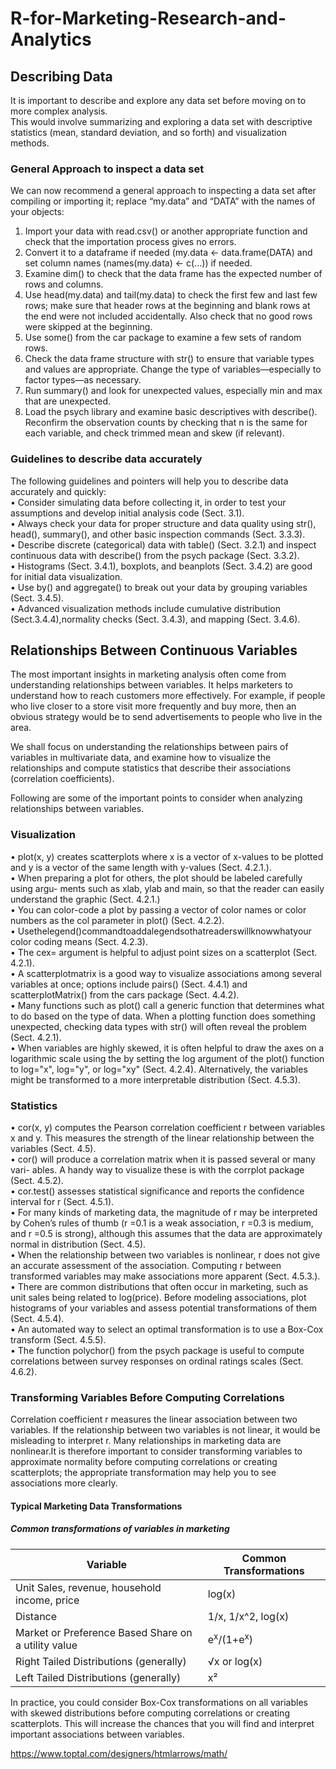 # R-for-Marketing-Research-and-Analytics

## Describing Data  

It is important to describe and explore any data set before moving on to more complex analysis.  
This would involve summarizing and exploring a data set with descriptive statistics (mean, standard deviation, and so forth) and visualization methods.  
### General Approach to inspect a data set
We can now recommend a general approach to inspecting a data set after compiling or importing it; replace “my.data” and “DATA” with the names of your objects:  
1. Import your data with read.csv() or another appropriate function and check that the importation process gives no errors.  
2. Convert it to a dataframe if needed (my.data <- data.frame(DATA) and set column names (names(my.data) <- c(...)) if needed.  
3. Examine dim() to check that the data frame has the expected number of rows and columns.  
4. Use head(my.data) and tail(my.data) to check the first few and last few rows; make sure that header rows at the beginning and blank rows at the end were not included accidentally. Also check that no good rows were skipped at the beginning.  
5. Use some() from the car package to examine a few sets of random rows.  
6. Check the data frame structure with str() to ensure that variable types and values are appropriate. Change the type of variables—especially to factor types—as necessary.  
7. Run summary() and look for unexpected values, especially min and max that are unexpected.  
8. Load the psych library and examine basic descriptives with describe(). Reconfirm the observation counts by checking that n is the same for each variable, and check trimmed mean and skew (if relevant).  

### Guidelines to describe data accurately
The following guidelines and pointers will help you to describe data accurately and quickly:  
• Consider simulating data before collecting it, in order to test your assumptions and develop initial analysis code (Sect. 3.1).  
• Always check your data for proper structure and data quality using str(), head(), summary(), and other basic inspection commands (Sect. 3.3.3).  
• Describe discrete (categorical) data with table() (Sect. 3.2.1) and inspect continuous data with describe() from the psych package (Sect. 3.3.2).  
• Histograms (Sect. 3.4.1), boxplots, and beanplots (Sect. 3.4.2) are good for initial data visualization.  
• Use by() and aggregate() to break out your data by grouping variables (Sect. 3.4.5).  
• Advanced visualization methods include cumulative distribution (Sect.3.4.4),normality checks (Sect. 3.4.3), and mapping (Sect. 3.4.6).  

## Relationships Between Continuous Variables  
The most important insights in marketing analysis often come from understanding relationships between variables. It helps marketers to understand how to reach customers more effectively. For example, if people who live closer to a store visit more frequently and buy more, then an obvious strategy would be to send advertisements to people who live in the area.  
  
We shall focus on understanding the relationships between pairs of variables in multivariate data, and examine how to visualize the relationships and compute statistics that describe their associations (correlation coefficients).  
  
Following are some of the important points to consider when analyzing relationships between variables.  
### Visualization  
• plot(x, y) creates scatterplots where x is a vector of x-values to be plotted and y is a vector of the same length with y-values (Sect. 4.2.1.).  
• When preparing a plot for others, the plot should be labeled carefully using argu- ments such as xlab, ylab and main, so that the reader can easily understand the graphic (Sect. 4.2.1.)  
• You can color-code a plot by passing a vector of color names or color numbers as the col parameter in plot() (Sect. 4.2.2).  
• Usethelegend()commandtoaddalegendsothatreaderswillknowwhatyour color coding means (Sect. 4.2.3).  
• The cex= argument is helpful to adjust point sizes on a scatterplot (Sect. 4.2.1).  
• A scatterplotmatrix is a good way to visualize associations among several variables at once; options include pairs() (Sect. 4.4.1) and scatterplotMatrix()
from the cars package (Sect. 4.4.2).  
• Many functions such as plot() call a generic function that determines what to do based on the type of data. When a plotting function does something unexpected,
checking data types with str() will often reveal the problem (Sect. 4.2.1).  
• When variables are highly skewed, it is often helpful to draw the axes on a logarithmic scale using the by setting the log argument of the plot() function to log="x", log="y", or log="xy" (Sect. 4.2.4). Alternatively, the variables might be transformed to a more interpretable distribution (Sect. 4.5.3).  
  
### Statistics   
• cor(x, y) computes the Pearson correlation coefficient r between variables x and y. This measures the strength of the linear relationship between the variables (Sect. 4.5).  
• cor() will produce a correlation matrix when it is passed several or many vari- ables. A handy way to visualize these is with the corrplot package (Sect. 4.5.2).  
• cor.test() assesses statistical significance and reports the confidence interval for r (Sect. 4.5.1).  
• For many kinds of marketing data, the magnitude of r may be interpreted by Cohen’s rules of thumb (r =0.1 is a weak association, r =0.3 is medium, and r =0.5 is strong), although this assumes that the data are approximately normal in distribution (Sect. 4.5).  
• When the relationship between two variables is nonlinear, r does not give an accurate assessment of the association. Computing r between transformed variables may make associations more apparent (Sect. 4.5.3.).  
• There are common distributions that often occur in marketing, such as unit sales being related to log(price). Before modeling associations, plot histograms of your variables and assess potential transformations of them (Sect. 4.5.4).  
• An automated way to select an optimal transformation is to use a Box-Cox transform (Sect. 4.5.5).  
• The function polychor() from the psych package is useful to compute correlations between survey responses on ordinal ratings scales (Sect. 4.6.2).  
  
### Transforming Variables Before Computing Correlations

Correlation coefficient r measures the linear association between two variables. If the relationship between two variables is not linear, it would be misleading to interpret r. Many relationships in marketing data are nonlinear.It is therefore important to consider transforming variables to approximate normality before computing correlations or creating scatterplots; the appropriate transformation may help you to see associations more clearly.

#### Typical Marketing Data Transformations 

##### Common transformations of variables in marketing  
Variable | Common Transformations 
--- | --- 
Unit Sales, revenue, household income, price | log(x) 
Distance | 1/x, 1/x^2, log(x) 
Market or Preference Based Share on a utility value | e<sup>x</sup>/(1+e<sup>x</sup>)
Right Tailed Distributions (generally) | <span>&#8730;</span>x or log(x)
Left Tailed Distributions (generally) | x<span>&sup2;</span>   
  
  
In practice, you could consider Box-Cox transformations on all variables with skewed distributions before computing correlations or creating scatterplots. This will increase the chances that you will find and interpret important associations between variables.

https://www.toptal.com/designers/htmlarrows/math/


